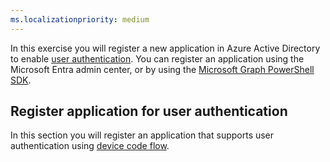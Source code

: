 ```yaml
---
ms.localizationpriority: medium
---
```


<!-- markdownlint-disable MD041 MD051 -->

In this exercise you will register a new application in Azure Active Directory to enable [user authentication](/graph/auth-v2-user). You can register an application using the Microsoft Entra admin center, or by using the [Microsoft Graph PowerShell SDK](/graph/powershell/get-started).

## Register application for user authentication

In this section you will register an application that supports user authentication using [device code flow](/azure/active-directory/develop/v2-oauth2-device-code).
